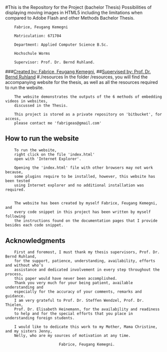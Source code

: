 #This is the Repository for the Project (bachelor Thesis) 
        Possibilities of displaying moving images in HTML5 including the limitations when compared to Adobe Flash and other Methods
        Bachelor Thesis.
        
        Fabrice, Feugang Kemegni
        
        Matriculation: 671704
        
        Department: Applied Computer Science B.Sc.
        
        Hochschule Worms
        
        Supervisor: Prof. Dr. Bernd Ruhland.
###[Created by: Fabrice, Feugang Kemegni](fabrigeas@gmail.com),
##[Supervised by: Prof. Dr. Bernd Ruhland](ruhland@hs-worms.de)
#./resources
        In the folder /resources, you will find the accompanying website for the thesis,
        as well as all the resources required to run the website.
        
        The website demonstrates the outputs of the 6 methods of embedding videos in websites,
        discussed in the Thesis.
        
        This project is stored as a private repository on 'bitbucket', for access,
        please contact me 'fabrigeas@gmail.com'

## How to run the website
        To run the website, 
        right click on the file 'index.html'
        open with 'Internet Explorer'.
        
        Opening the 'index.html' file with other browsers may not work because,
        some plugins require to be installed, however, this website has been tested
        using Internet explorer and no additional installation was required.

##
        The website has been created by myself Fabrice, Feugang Kemegni, and 
        every code snippet in this project has been written by myself following 
        the instructions found on the documentation pages that I provide besides each code snippet.

## Acknowledgments
        First and foremost, I must thank my thesis supervisors, Prof. Dr. Bernd Ruhland, 
        for the support, patience, understanding, availability, efforts and without who’s 
        assistance and dedicated involvement in every step throughout the process, 
        this paper would have never been accomplished. 
        Thank you very much for your being patient, available understanding and 
        especially for the accuracy of your comments, remarks and guidance.
        I am very grateful to Prof. Dr. Steffen Wendzel, Prof. Dr. Thielen, 
        Prof. Dr. Elisabeth Heinemann, for the availability and readiness 
        to help and for the special efforts that you place in understanding foreign students.
        
        I would like to dedicate this work to my Mother, Mama Christine, and my sisters Jenny, 
        Nelly, who are my sources of motivation at any time.          
        
                            Fabrice, Feugang Kemegni.